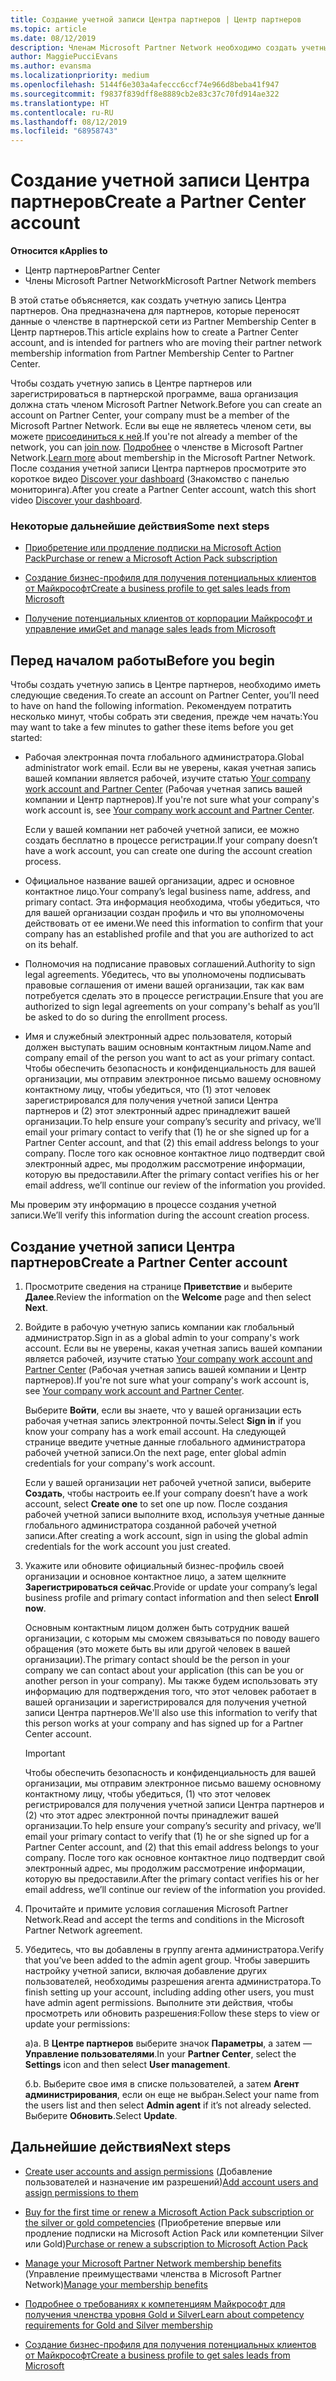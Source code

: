 ```yaml
---
title: Создание учетной записи Центра партнеров | Центр партнеров
ms.topic: article
ms.date: 08/12/2019
description: Членам Microsoft Partner Network необходимо создать учетные записи Центра партнеров и бизнес-профиль для управления преимуществами и компетенциями.
author: MaggiePucciEvans
ms.author: evansma
ms.localizationpriority: medium
ms.openlocfilehash: 5144f6e303a4afeccc6ccf74e966d8beba41f947
ms.sourcegitcommit: f9837f839dff8e8889cb2e83c37c70fd914ae322
ms.translationtype: HT
ms.contentlocale: ru-RU
ms.lasthandoff: 08/12/2019
ms.locfileid: "68958743"
---
```

# <a name="create-a-partner-center-account"></a><span data-ttu-id="6974d-103">Создание учетной записи Центра партнеров</span><span class="sxs-lookup"><span data-stu-id="6974d-103">Create a Partner Center account</span></span>

<span data-ttu-id="6974d-104">**Относится к**</span><span class="sxs-lookup"><span data-stu-id="6974d-104">**Applies to**</span></span>

-   <span data-ttu-id="6974d-105">Центр партнеров</span><span class="sxs-lookup"><span data-stu-id="6974d-105">Partner Center</span></span>
-   <span data-ttu-id="6974d-106">Члены Microsoft Partner Network</span><span class="sxs-lookup"><span data-stu-id="6974d-106">Microsoft Partner Network members</span></span>


<span data-ttu-id="6974d-107">В этой статье объясняется, как создать учетную запись Центра партнеров. Она предназначена для партнеров, которые переносят данные о членстве в партнерской сети из Partner Membership Center в Центр партнеров.</span><span class="sxs-lookup"><span data-stu-id="6974d-107">This article explains how to create a Partner Center account, and is intended for partners who are moving their partner network membership information from Partner Membership Center to Partner Center.</span></span> 

<span data-ttu-id="6974d-108">Чтобы создать учетную запись в Центре партнеров или зарегистрироваться в партнерской программе, ваша организация должна стать членом Microsoft Partner Network.</span><span class="sxs-lookup"><span data-stu-id="6974d-108">Before you can create an account on Partner Center, your company must be a member of the Microsoft Partner Network.</span></span> <span data-ttu-id="6974d-109">Если вы еще не являетесь членом сети, вы можете [присоединиться к ней](https://partners.microsoft.com/PartnerProgram/simplifiedenrollment.aspx).</span><span class="sxs-lookup"><span data-stu-id="6974d-109">If you're not already a member of the network, you can [join now](https://partners.microsoft.com/PartnerProgram/simplifiedenrollment.aspx).</span></span>  <span data-ttu-id="6974d-110">[Подробнее](https://partner.microsoft.com/membership) о членстве в Microsoft Partner Network.</span><span class="sxs-lookup"><span data-stu-id="6974d-110">[Learn more](https://partner.microsoft.com/membership) about membership in the Microsoft Partner Network.</span></span> <span data-ttu-id="6974d-111">После создания учетной записи Центра партнеров просмотрите это короткое видео [Discover your dashboard](https://vimeo.com/290338211) (Знакомство с панелью мониторинга).</span><span class="sxs-lookup"><span data-stu-id="6974d-111">After you create a Partner Center account, watch this short video [Discover your dashboard](https://vimeo.com/290338211).</span></span>

### <a name="some-next-steps"></a><span data-ttu-id="6974d-112">Некоторые дальнейшие действия</span><span class="sxs-lookup"><span data-stu-id="6974d-112">Some next steps</span></span>

-   [<span data-ttu-id="6974d-113">Приобретение или продление подписки на Microsoft Action Pack</span><span class="sxs-lookup"><span data-stu-id="6974d-113">Purchase or renew a Microsoft Action Pack subscription</span></span>](mpn-get-action-pack.md)

-   [<span data-ttu-id="6974d-114">Создание бизнес-профиля для получения потенциальных клиентов от Майкрософт</span><span class="sxs-lookup"><span data-stu-id="6974d-114">Create a business profile to get sales leads from Microsoft</span></span>](create-a-marketing-profile.md)

-   [<span data-ttu-id="6974d-115">Получение потенциальных клиентов от корпорации Майкрософт и управление ими</span><span class="sxs-lookup"><span data-stu-id="6974d-115">Get and manage sales leads from Microsoft</span></span>](responding-to-referrals.md)

## <a name="before-you-begin"></a><span data-ttu-id="6974d-116">Перед началом работы</span><span class="sxs-lookup"><span data-stu-id="6974d-116">Before you begin</span></span>

<span data-ttu-id="6974d-117">Чтобы создать учетную запись в Центре партнеров, необходимо иметь следующие сведения.</span><span class="sxs-lookup"><span data-stu-id="6974d-117">To create an account on Partner Center, you’ll need to have on hand the following information.</span></span> <span data-ttu-id="6974d-118">Рекомендуем потратить несколько минут, чтобы собрать эти сведения, прежде чем начать:</span><span class="sxs-lookup"><span data-stu-id="6974d-118">You may want to take a few minutes to gather these items before you get started:</span></span>

-   <span data-ttu-id="6974d-119">Рабочая электронная почта глобального администратора.</span><span class="sxs-lookup"><span data-stu-id="6974d-119">Global administrator work email.</span></span> <span data-ttu-id="6974d-120">Если вы не уверены, какая учетная запись вашей компании является рабочей, изучите статью [Your company work account and Partner Center](azure-active-directory-tenants-and-partner-center.md) (Рабочая учетная запись вашей компании и Центр партнеров).</span><span class="sxs-lookup"><span data-stu-id="6974d-120">If you're not sure what your company's work account is, see [Your company work account and Partner Center](azure-active-directory-tenants-and-partner-center.md).</span></span>

    <span data-ttu-id="6974d-121">Если у вашей компании нет рабочей учетной записи, ее можно создать бесплатно в процессе регистрации.</span><span class="sxs-lookup"><span data-stu-id="6974d-121">If your company doesn’t have a work account, you can create one during the account creation process.</span></span> 

-   <span data-ttu-id="6974d-122">Официальное название вашей организации, адрес и основное контактное лицо.</span><span class="sxs-lookup"><span data-stu-id="6974d-122">Your company’s legal business name, address, and primary contact.</span></span> <span data-ttu-id="6974d-123">Эта информация необходима, чтобы убедиться, что для вашей организации создан профиль и что вы уполномочены действовать от ее имени.</span><span class="sxs-lookup"><span data-stu-id="6974d-123">We need this information to confirm that your company has an established profile and that you are authorized to act on its behalf.</span></span> 

-   <span data-ttu-id="6974d-124">Полномочия на подписание правовых соглашений.</span><span class="sxs-lookup"><span data-stu-id="6974d-124">Authority to sign legal agreements.</span></span> <span data-ttu-id="6974d-125">Убедитесь, что вы уполномочены подписывать правовые соглашения от имени вашей организации, так как вам потребуется сделать это в процессе регистрации.</span><span class="sxs-lookup"><span data-stu-id="6974d-125">Ensure that you are authorized to sign legal agreements on your company's behalf as you’ll be asked to do so during the enrollment process.</span></span>

-   <span data-ttu-id="6974d-126">Имя и служебный электронный адрес пользователя, который должен выступать вашим основным контактным лицом.</span><span class="sxs-lookup"><span data-stu-id="6974d-126">Name and company email of the person you want to act as your primary contact.</span></span> <span data-ttu-id="6974d-127">Чтобы обеспечить безопасность и конфиденциальность для вашей организации, мы отправим электронное письмо вашему основному контактному лицу, чтобы убедиться, что (1) этот человек зарегистрировался для получения учетной записи Центра партнеров и (2) этот электронный адрес принадлежит вашей организации.</span><span class="sxs-lookup"><span data-stu-id="6974d-127">To help ensure your company’s security and privacy, we’ll email your primary contact to verify that (1) he or she signed up for a Partner Center account, and that (2) this email address belongs to your company.</span></span> <span data-ttu-id="6974d-128">После того как основное контактное лицо подтвердит свой электронный адрес, мы продолжим рассмотрение информации, которую вы предоставили.</span><span class="sxs-lookup"><span data-stu-id="6974d-128">After the primary contact verifies his or her email address, we’ll continue our review of the information you provided.</span></span>

<span data-ttu-id="6974d-129">Мы проверим эту информацию в процессе создания учетной записи.</span><span class="sxs-lookup"><span data-stu-id="6974d-129">We’ll verify this information during the account creation process.</span></span> 
 
## <a name="create-a-partner-center-account"></a><span data-ttu-id="6974d-130">Создание учетной записи Центра партнеров</span><span class="sxs-lookup"><span data-stu-id="6974d-130">Create a Partner Center account</span></span>

1.  <span data-ttu-id="6974d-131">Просмотрите сведения на странице **Приветствие** и выберите **Далее**.</span><span class="sxs-lookup"><span data-stu-id="6974d-131">Review the information on the **Welcome** page and then select **Next**.</span></span>

2.  <span data-ttu-id="6974d-132">Войдите в рабочую учетную запись компании как глобальный администратор.</span><span class="sxs-lookup"><span data-stu-id="6974d-132">Sign in as a global admin to your company's work account.</span></span> <span data-ttu-id="6974d-133">Если вы не уверены, какая учетная запись вашей компании является рабочей, изучите статью [Your company work account and Partner Center](azure-active-directory-tenants-and-partner-center.md) (Рабочая учетная запись вашей компании и Центр партнеров).</span><span class="sxs-lookup"><span data-stu-id="6974d-133">If you're not sure what your company's work account is, see [Your company work account and Partner Center](azure-active-directory-tenants-and-partner-center.md).</span></span>

    <span data-ttu-id="6974d-134">Выберите **Войти**, если вы знаете, что у вашей организации есть рабочая учетная запись электронной почты.</span><span class="sxs-lookup"><span data-stu-id="6974d-134">Select **Sign in** if you know your company has a work email account.</span></span> <span data-ttu-id="6974d-135">На следующей странице введите учетные данные глобального администратора рабочей учетной записи.</span><span class="sxs-lookup"><span data-stu-id="6974d-135">On the next page, enter global admin credentials for your company's work account.</span></span> 

    <span data-ttu-id="6974d-136">Если у вашей организации нет рабочей учетной записи, выберите **Создать**, чтобы настроить ее.</span><span class="sxs-lookup"><span data-stu-id="6974d-136">If your company doesn’t have a work account, select **Create one** to set one up now.</span></span> <span data-ttu-id="6974d-137">После создания рабочей учетной записи выполните вход, используя учетные данные глобального администратора созданной рабочей учетной записи.</span><span class="sxs-lookup"><span data-stu-id="6974d-137">After creating a work account, sign in using the global admin credentials for the work account you just created.</span></span>

3.  <span data-ttu-id="6974d-138">Укажите или обновите официальный бизнес-профиль своей организации и основное контактное лицо, а затем щелкните **Зарегистрироваться сейчас**.</span><span class="sxs-lookup"><span data-stu-id="6974d-138">Provide or update your company’s legal business profile and primary contact information and then select **Enroll now**.</span></span> 

    <span data-ttu-id="6974d-139">Основным контактным лицом должен быть сотрудник вашей организации, с которым мы сможем связываться по поводу вашего обращения (это можете быть вы или другой человек в вашей организации).</span><span class="sxs-lookup"><span data-stu-id="6974d-139">The primary contact should be the person in your company we can contact about your application (this can be you or another person in your company).</span></span> <span data-ttu-id="6974d-140">Мы также будем использовать эту информацию для подтверждения того, что этот человек работает в вашей организации и зарегистрировался для получения учетной записи Центра партнеров.</span><span class="sxs-lookup"><span data-stu-id="6974d-140">We'll also use this information to verify that this person works at your company and has signed up for a Partner Center account.</span></span>

    > [!IMPORTANT]  
    > <span data-ttu-id="6974d-141">Чтобы обеспечить безопасность и конфиденциальность для вашей организации, мы отправим электронное письмо вашему основному контактному лицу, чтобы убедиться, (1) что этот человек регистрировался для получения учетной записи Центра партнеров и (2) что этот адрес электронной почты принадлежит вашей организации.</span><span class="sxs-lookup"><span data-stu-id="6974d-141">To help ensure your company’s security and privacy, we’ll email your primary contact to verify that (1) he or she signed up for a Partner Center account, and (2) that this email address belongs to your company.</span></span> <span data-ttu-id="6974d-142">После того как основное контактное лицо подтвердит свой электронный адрес, мы продолжим рассмотрение информации, которую вы предоставили.</span><span class="sxs-lookup"><span data-stu-id="6974d-142">After the primary contact verifies his or her email address, we’ll continue our review of the information you provided.</span></span>

4.  <span data-ttu-id="6974d-143">Прочитайте и примите условия соглашения Microsoft Partner Network.</span><span class="sxs-lookup"><span data-stu-id="6974d-143">Read and accept the terms and conditions in the Microsoft Partner Network agreement.</span></span> 

5.  <span data-ttu-id="6974d-144">Убедитесь, что вы добавлены в группу агента администратора.</span><span class="sxs-lookup"><span data-stu-id="6974d-144">Verify that you’ve been added to the admin agent group.</span></span> <span data-ttu-id="6974d-145">Чтобы завершить настройку учетной записи, включая добавление других пользователей, необходимы разрешения агента администратора.</span><span class="sxs-lookup"><span data-stu-id="6974d-145">To finish setting up your account, including adding other users, you must have admin agent permissions.</span></span> <span data-ttu-id="6974d-146">Выполните эти действия, чтобы просмотреть или обновить разрешения:</span><span class="sxs-lookup"><span data-stu-id="6974d-146">Follow these steps to view or update your permissions:</span></span>

    <span data-ttu-id="6974d-147">а)</span><span class="sxs-lookup"><span data-stu-id="6974d-147">a.</span></span> <span data-ttu-id="6974d-148">В **Центре партнеров** выберите значок **Параметры**, а затем — **Управление пользователями**.</span><span class="sxs-lookup"><span data-stu-id="6974d-148">In your **Partner Center**, select the **Settings** icon and then select **User management**.</span></span>  

    <span data-ttu-id="6974d-149">б.</span><span class="sxs-lookup"><span data-stu-id="6974d-149">b.</span></span> <span data-ttu-id="6974d-150">Выберите свое имя в списке пользователей, а затем **Агент администрирования**, если он еще не выбран.</span><span class="sxs-lookup"><span data-stu-id="6974d-150">Select your name from the users list and then select **Admin agent** if it’s not already selected.</span></span> <span data-ttu-id="6974d-151">Выберите **Обновить**.</span><span class="sxs-lookup"><span data-stu-id="6974d-151">Select **Update**.</span></span>  

## <a name="next-steps"></a><span data-ttu-id="6974d-152">Дальнейшие действия</span><span class="sxs-lookup"><span data-stu-id="6974d-152">Next steps</span></span>

-   <span data-ttu-id="6974d-153">[Create user accounts and assign permissions](create-user-accounts-and-set-permissions.md) (Добавление пользователей и назначение им разрешений)</span><span class="sxs-lookup"><span data-stu-id="6974d-153">[Add account users and assign permissions to them](create-user-accounts-and-set-permissions.md)</span></span>

-   <span data-ttu-id="6974d-154">[Buy for the first time or renew a Microsoft Action Pack subscription or the silver or gold competencies](mpn-get-action-pack.md) (Приобретение впервые или продление подписки на Microsoft Action Pack или компетенции Silver или Gold)</span><span class="sxs-lookup"><span data-stu-id="6974d-154">[Purchase or renew a subscription to Microsoft Action Pack](mpn-get-action-pack.md)</span></span>

-   <span data-ttu-id="6974d-155">[Manage your Microsoft Partner Network membership benefits](manage-your-partner-network-benefits.md) (Управление преимуществами членства в Microsoft Partner Network)</span><span class="sxs-lookup"><span data-stu-id="6974d-155">[Manage your membership benefits](manage-your-partner-network-benefits.md)</span></span>

-   [<span data-ttu-id="6974d-156">Подробнее о требованиях к компетенциям Майкрософт для получения членства уровня Gold и Silver</span><span class="sxs-lookup"><span data-stu-id="6974d-156">Learn about competency requirements for Gold and Silver membership</span></span>](https://partner.microsoft.com/membership/competencies)

-   [<span data-ttu-id="6974d-157">Создание бизнес-профиля для получения потенциальных клиентов от Майкрософт</span><span class="sxs-lookup"><span data-stu-id="6974d-157">Create a business profile to get sales leads from Microsoft</span></span>](create-a-marketing-profile.md)